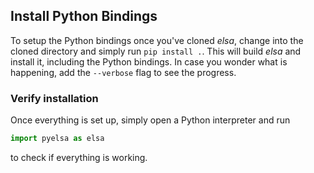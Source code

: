 Install Python Bindings
------------------------

To setup the Python bindings once you've cloned _elsa_, change into the cloned directory and simply run
`pip install .`. This will build _elsa_ and install it, including the Python bindings. In case you
wonder what is happening, add the `--verbose` flag to see the progress.

### Verify installation

Once everything is set up, simply open a Python interpreter and run
```python
import pyelsa as elsa
```
to check if everything is working.
